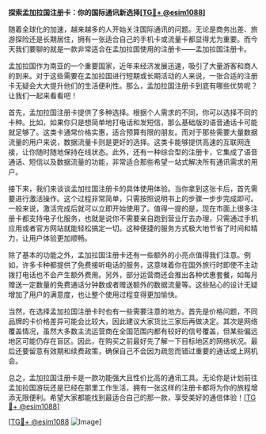 **探索孟加拉国注册卡：你的国际通讯新选择[[TG💪+ @esim1088](https://t.me/s/esim1088)]**

随着全球化的加速，越来越多的人开始关注国际通讯的问题。无论是商务出差、旅游探险还是长期居住，拥有一张适合自己的手机卡或流量卡都显得尤为重要。而今天我们要聊的就是一款非常适合在孟加拉国使用的注册卡——孟加拉国注册卡。

孟加拉国作为南亚的一个重要国家，近年来经济发展迅速，吸引了大量游客和商人的到来。对于这些需要在孟加拉国进行短期或长期活动的人来说，一张合适的注册卡无疑会大大提升他们的生活便利性。那么，孟加拉国注册卡到底有哪些优势呢？让我们一起来看看吧！

首先，孟加拉国注册卡提供了多种选择。根据个人需求的不同，你可以选择不同的卡种。比如，如果你只是想简单地打电话和发短信，那么基础版的语音通话卡可能就足够了。这类卡通常价格实惠，适合预算有限的朋友。而对于那些需要大量数据流量的用户来说，数据流量卡则是更好的选择。这类卡能够提供高速的互联网连接，让你随时随地保持在线状态。此外，还有一种综合型的注册卡，它集成了语音通话、短信以及数据流量的功能，非常适合那些希望一站式解决所有通讯需求的用户。

接下来，我们来谈谈孟加拉国注册卡的具体使用体验。当你拿到这张卡后，首先需要进行激活操作。这个过程非常简单，只需按照说明书上的步骤一步步完成即可。一般来说，激活完成后就可以立即开始使用了。值得一提的是，现在市面上很多注册卡都支持电子化服务，也就是说你不需要亲自跑到营业厅去办理，只需通过手机应用或者官方网站就能轻松搞定一切。这种便捷的服务方式极大地节省了时间和精力，让用户体验更加顺畅。

除了基本的功能之外，孟加拉国注册卡还有一些额外的小亮点值得我们注意。例如，许多卡种都提供了免费接听电话的服务，这意味着你在国外旅行时即使不主动拨打电话也不会产生额外费用。另外，部分运营商还会推出各种优惠套餐，如每月赠送一定数量的免费通话分钟数或者赠送额外的数据流量等。这些贴心的设计无疑增加了用户的满意度，也让整个使用过程变得更加愉快。

当然，在选择孟加拉国注册卡时也有一些需要注意的地方。首先是价格问题，不同品牌的卡价格差异可能会比较大，因此建议大家货比三家后再做决定。其次是网络覆盖情况，虽然大多数主流运营商在全国范围内都有较好的信号覆盖，但某些偏远地区可能仍存在盲区。因此，在购买之前最好先了解一下目标地区的网络状况。最后还要留意有效期和续费政策，确保自己不会因为疏忽而错过重要的通话或上网机会。

总之，孟加拉国注册卡是一款功能强大且性价比高的通讯工具。无论你是计划前往孟加拉国游玩还是已经在那里工作生活，拥有一张这样的注册卡都将为你的旅程增添无限便利。希望大家都能找到最适合自己的那一款，享受美好的通信体验！[[TG💪+ @esim1088](https://t.me/s/esim1088)]

[[TG💪+ @esim1088](https://t.me/s/esim1088) ![Image](https://i.postimg.cc/4NQfJmqS/Snipaste-2025-05-13-00-14-12.png)]